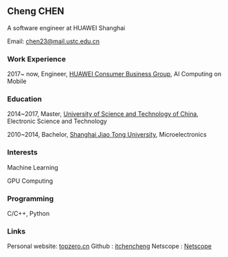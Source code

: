 ## Cheng CHEN
A software engineer at HUAWEI Shanghai

Email: chen23@mail.ustc.edu.cn

### Work Experience
2017~ now, Engineer, [HUAWEI Consumer Business Group](http://consumer.huawei.com), AI Computing on Mobile

### Education
2014~2017, Master, [University of Science and Technology of China](http://www.ustc.edu.cn), Electronic Science and Technology

2010~2014, Bachelor, [Shanghai Jiao Tong University](http://www.sjtu.edu.cn), Microelectronics

### Interests
Machine Learning

GPU Computing

### Programming
C/C++, Python

### Links
Personal website: [topzero.cn](http://topzero.cn)
Github          : [itchencheng](https://github.com/itchencheng)
Netscope        : [Netscope](http://topzero.cn/netscope/index.html)
